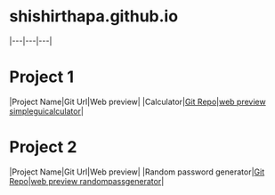# shishirthapa.github.io
|---|---|---|
# Project 1
|Project Name|Git Url|Web preview|
|Calculator|[Git Repo](https://github.com/ShishirThapaR/Calculator.git)|[web preview simpleguicalculator](https://github.com/ShishirThapaR/Calculator)|
# Project 2
|Project Name|Git Url|Web preview|
|Random password generator|[Git Repo](https://github.com/ShishirThapaR/passwordgenerator.git)|[web preview randompassgenerator](https://github.com/ShishirThapaR/passwordgenerator)|
